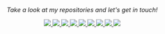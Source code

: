 <!-- Social Section -->
<p align="center">
  <i>Take a look at my repositories and let's get in touch!</i>

<p align="center">
  <!-- GitHub -->
  <a href= "https://www.linkedin.com/in/noam-siegel/">
    <img src="https://cdn-icons-png.flaticon.com/512/174/174857.png"/>
<!--     <img src="https://img.icons8.com/material-outlined/30/689d6a/source-code.png"/> -->
  </a>
  <!-- LinkedIn -->
  <a href= "https://www.linkedin.com/in/noamsiegel/">
    <img src="https://img.icons8.com/material-outlined/30/689d6a/linkedin.png"/>
  </a>
  <!-- Twitter -->
  <a href= "https://twitter.com/noamsiegel">
    <img src="https://img.icons8.com/material-outlined/30/689d6a/twitter.png"/>
  </a>
  <!-- Personal Website -->
  <a href= "https://www.noamsiegel.com">
    <img src="https://img.icons8.com/material-outlined/30/689d6a/geography.png"/>
  </a>
  <!-- YouTube -->
  <a href="https://www.youtube.com/channel/UCgLua0dz2Yk8x_6xxdKQYOw?sub_confirmation=1">
    <img src="https://img.icons8.com/material-outlined/30/689d6a/youtube-play.png"/>
  </a>
  <!-- Resume !FIX -->
  <a href="">
    <img src="https://img.icons8.com/material-outlined/30/689d6a/parse-from-clipboard.png"/>
  </a>
  <!-- Email me -->
  <a href="mailto:noam@noamsiegel.com">
    <img src="https://img.icons8.com/ios-glyphs/30/689d6a/physics.png"/>
  </a>
  <!-- Medium Blog Posts FIX --> 
  <a href="https:://medium.com/@noam-siegel">
    <img src="https://img.icons8.com/ios-filled/30/689d6a/medium-new.png"/>
  </a>
  <!-- StackOverFlow -->
  <a href="https://stackoverflow.com/users/11591960/noam-siegel">
    <img src="https://img.icons8.com/metro/26/689d6a/stackoverflow.png"/>
  </a>

 <!-- FOR LATER
  <a href="https://www.buymeacoffee.com/">
  <img src="https://img.icons8.com/material-outlined/30/689d6a/cafe.png"/>
  </a>

  <a href="https://orcid.org/">
    <img src="https://img.icons8.com/material-outlined/30/689d6a/camera-addon-identification.png"/>
  </a>
 -->
</p>
